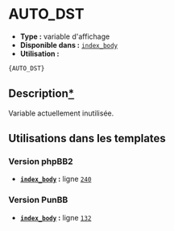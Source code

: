# AUTO_DST
* __Type :__ variable d'affichage
* __Disponible dans :__ [`index_body`](../tpl/var/index_body.md#readme)
* __Utilisation :__

```html
{AUTO_DST}
```

## Description[*](https://fa-tvars.appspot.com/var/AUTO_DST)
Variable actuellement inutilisée.

## Utilisations dans les templates

### Version phpBB2
* __[`index_body`](../tpl/var/index_body.md#readme) :__ ligne [`240`](../tpl/src/subsilver/index_body.tpl#L240)

### Version PunBB
* __[`index_body`](../tpl/var/index_body.md#readme) :__ ligne [`132`](../tpl/src/punbb/index_body.tpl#L132)